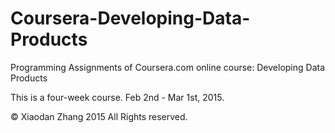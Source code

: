 Coursera-Developing-Data-Products
=================================

Programming Assignments of Coursera.com online course: Developing Data Products

This is a four-week course. Feb 2nd - Mar 1st, 2015.  
 
© Xiaodan Zhang 2015 All Rights reserved.
